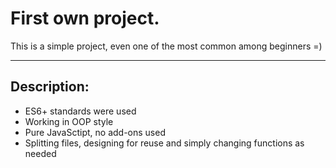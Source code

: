 # First own project. 
This is a simple project, even one of the most common among beginners =)
___
## Description:
* ES6+ standards were used
* Working in OOP style 
* Pure JavaSctipt, no add-ons used
* Splitting files, designing for reuse and simply changing functions as needed 